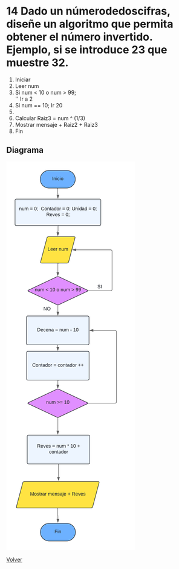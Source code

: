# 14  Dado un númerodedoscifras, diseñe un algoritmo que permita obtener el número invertido. Ejemplo, si se introduce 23 que muestre 32.
1. Iniciar
2. Leer num
3. Si num < 10 o num > 99;<br>
''     Ir a 2
4. Si num == 10; Ir 20
5. 
6. Calcular Raiz3 = num ^ (1/3)
7. Mostrar mensaje + Raiz2 + Raiz3
8. Fin

## Diagrama
<img src=img/Act14.png>

<a href=README.md > Volver </a>

